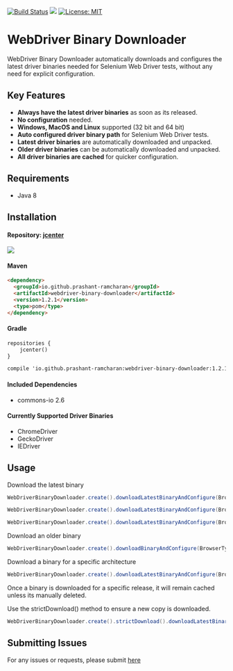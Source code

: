 [![Build Status](https://travis-ci.org/prashant-ramcharan/webdriver-binary-downloader.svg?branch=master)](https://travis-ci.org/pramcharan/webdriver-binary-downloader)
<a href='https://bintray.com/prashantr/WebDriver-Binary-Downloader/webdriver-binary-downloader/_latestVersion'><img src='https://api.bintray.com/packages/prashantr/WebDriver-Binary-Downloader/webdriver-binary-downloader/images/download.svg'></a>
[![License: MIT](https://img.shields.io/badge/License-MIT-yellow.svg)](https://opensource.org/licenses/MIT)


# WebDriver Binary Downloader #

WebDriver Binary Downloader automatically downloads and configures the latest driver binaries needed for Selenium Web Driver tests, without any need for explicit configuration.

## Key Features
- **Always have the latest driver binaries** as soon as its released.
- **No configuration** needed.
- **Windows, MacOS and Linux** supported (32 bit and 64 bit)
- **Auto configured driver binary path** for Selenium Web Driver tests.
- **Latest driver binaries** are automatically downloaded and unpacked.
- **Older driver binaries** can be automatically downloaded and unpacked.
- **All driver binaries are cached** for quicker configuration.

## Requirements
- Java 8

## Installation

#### Repository: [jcenter](https://bintray.com/prashantr/WebDriver-Binary-Downloader/webdriver-binary-downloader)

<a href='https://bintray.com/prashantr/WebDriver-Binary-Downloader/webdriver-binary-downloader?source=watch' alt='Get automatic notifications about new "courgette-jvm" versions'><img src='https://www.bintray.com/docs/images/bintray_badge_color.png'></a>

#### Maven
````markdown
<dependency>
  <groupId>io.github.prashant-ramcharan</groupId>
  <artifactId>webdriver-binary-downloader</artifactId>
  <version>1.2.1</version>
  <type>pom</type>
</dependency>
````

#### Gradle
````markdown
repositories {
    jcenter()
}

compile 'io.github.prashant-ramcharan:webdriver-binary-downloader:1.2.1'
````

#### Included Dependencies
* commons-io 2.6


#### Currently Supported Driver Binaries
* ChromeDriver
* GeckoDriver
* IEDriver


## Usage

Download the latest binary
````java
WebDriverBinaryDownloader.create().downloadLatestBinaryAndConfigure(BrowserType.CHROME);

WebDriverBinaryDownloader.create().downloadLatestBinaryAndConfigure(BrowserType.FIREFOX);

WebDriverBinaryDownloader.create().downloadLatestBinaryAndConfigure(BrowserType.IEXPLORER);
````

Download an older binary
````java
WebDriverBinaryDownloader.create().downloadBinaryAndConfigure(BrowserType.CHROME, "2.35");
````

Download a binary for a specific architecture
````java
WebDriverBinaryDownloader.create().downloadLatestBinaryAndConfigure(BrowserType.IEXPLORER, TargetArch.X86);
````

Once a binary is downloaded for a specific release, it will remain cached unless its manually deleted. 

Use the strictDownload() method to ensure a new copy is downloaded.
````java
WebDriverBinaryDownloader.create().strictDownload().downloadLatestBinaryAndConfigure(BrowserType.CHROME);
````


## Submitting Issues
For any issues or requests, please submit [here](https://github.com/pramcharan/webdriver-binary-downloader/issues/new)
